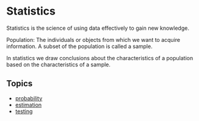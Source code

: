 # Statistics

Statistics is the science of using data effectively to gain new knowledge.

Population: The individuals or objects from which we want to acquire
information. A subset of the population is called a sample.

In statistics we draw conclusions about the characteristics of a population
based on the characteristics of a sample.

## Topics

- [probability](./probability/probability.md)
- [estimation](./estimation/estimation.md)
- [testing](./testing/testing.md)
